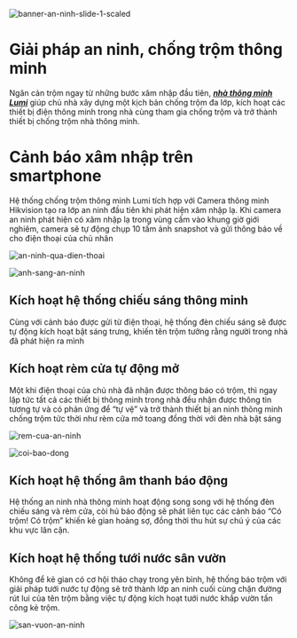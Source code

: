﻿![banner-an-ninh-slide-1-scaled](Aspose.Words.86a8c2a7-cebf-4e82-a163-59b0bb31b2d4.001.jpeg)

# **Giải pháp an ninh, chống trộm thông minh**
Ngăn cản trộm ngay từ những bước xâm nhập đầu tiên, [***nhà thông minh Lumi***](https://lumi.vn/) giúp chủ nhà xây dựng một kịch bản chống trộm đa lớp, kích hoạt các thiết bị điện thông minh trong nhà cùng tham gia chống trộm và trở thành thiết bị chống trộm nhà thông minh.

# **Cảnh báo xâm nhập trên smartphone**
Hệ thống chống trộm thông minh Lumi tích hợp với Camera thông minh Hikvision tạo ra lớp an ninh đầu tiên khi phát hiện xâm nhập lạ. Khi camera an ninh phát hiện có xâm nhập lạ trong vùng cấm vào khung giờ giới nghiêm, camera sẽ tự động chụp 10 tấm ảnh snapshot và gửi thông báo về cho điện thoại của chủ nhân

![an-ninh-qua-dien-thoai](Aspose.Words.86a8c2a7-cebf-4e82-a163-59b0bb31b2d4.002.jpeg)

![anh-sang-an-ninh](Aspose.Words.86a8c2a7-cebf-4e82-a163-59b0bb31b2d4.003.jpeg)
## **Kích hoạt hệ thống chiếu sáng thông minh**
Cùng với cảnh báo được gửi từ điện thoại, hệ thống đèn chiếu sáng sẽ được tự động kích hoạt bật sáng trưng, khiến tên trộm tưởng rằng người trong nhà đã phát hiện ra mình

## **Kích hoạt rèm cửa tự động mở**
Một khi điện thoại của chủ nhà đã nhận được thông báo có trộm, thì ngay lập tức tất cả các thiết bị thông minh trong nhà đều nhận được thông tin tương tự và có phản ứng để “tự vệ” và trở thành thiết bị an ninh thông minh chống trộm tức thời như rèm cửa mở toang đồng thời với đèn nhà bật sáng

![rem-cua-an-ninh](Aspose.Words.86a8c2a7-cebf-4e82-a163-59b0bb31b2d4.004.jpeg)

![coi-bao-dong](Aspose.Words.86a8c2a7-cebf-4e82-a163-59b0bb31b2d4.005.jpeg)
## **Kích hoạt hệ thống âm thanh báo động**
Hệ thống an ninh nhà thông minh hoạt động song song với hệ thống đèn chiếu sáng và rèm cửa, còi hú báo động sẽ phát liên tục các cảnh báo “Có trộm! Có trộm” khiến kẻ gian hoảng sợ, đồng thời thu hút sự chú ý của các khu vực lân cận.

## **Kích hoạt hệ thống tưới nước sân vườn**
Không để kẻ gian có cơ hội tháo chạy trong yên bình, hệ thống báo trộm với giải pháp tưới nước tự động sẽ trở thành lớp an ninh cuối cùng chặn đường rút lui của tên trộm bằng việc tự động kích hoạt tưới nước khắp vườn tấn công kẻ trộm.

![san-vuon-an-ninh](Aspose.Words.86a8c2a7-cebf-4e82-a163-59b0bb31b2d4.006.jpeg)
